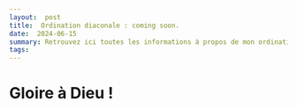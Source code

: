 ```yaml
---
layout:  post
title:  Ordination diaconale : coming soon.
date:  2024-06-15
summary: Retrouvez ici toutes les informations à propos de mon ordination diaconale.
tags: 
---
```


# Gloire à Dieu !


